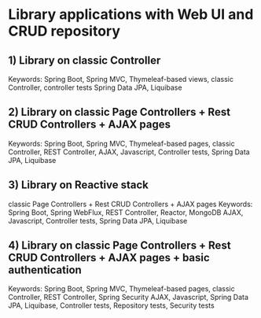 # Library applications with Web UI and CRUD repository  

## 1) Library on classic Controller 
Keywords: Spring Boot, Spring MVC, Thymeleaf-based views, classic Controller, controller tests 
Spring Data JPA, Liquibase

## 2) Library on classic Page Controllers + Rest CRUD Controllers + AJAX pages
Keywords: Spring Boot, Spring MVC, Thymeleaf-based pages, classic Controller, REST Controller, 
AJAX, Javascript, Controller tests, Spring Data JPA, Liquibase

## 3) Library on Reactive stack 
classic Page Controllers + Rest CRUD Controllers + AJAX pages
Keywords: Spring Boot, Spring WebFlux, REST Controller, Reactor, MongoDB
AJAX, Javascript, Controller tests, Spring Data JPA, Liquibase

## 4) Library on classic Page Controllers + Rest CRUD Controllers + AJAX pages + basic authentication
Keywords: Spring Boot, Spring MVC, Thymeleaf-based pages, classic Controller, REST Controller, Spring Security
AJAX, Javascript, Spring Data JPA, Liquibase, Controller tests, Repository tests, Security tests